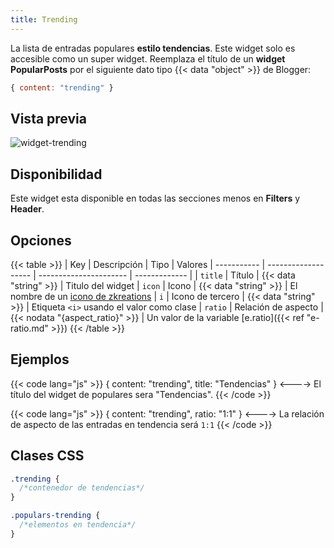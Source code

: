 ```yaml
---
title: Trending
---
```


La lista de entradas populares **estilo tendencias**. Este widget solo es accesible como un super widget. Reemplaza el título de un **widget PopularPosts** por el siguiente dato tipo {{< data "object" >}} de Blogger:

```js
{ content: "trending" }
```

## Vista previa

![widget-trending](/images/widgets/trending.png)


## Disponibilidad

Este widget esta disponible en todas las secciones menos en **Filters** y **Header**.


## Opciones

{{< table >}}
| Key         | Descripción         | Tipo                   | Valores
| ----------- | ------------------- | ---------------------- | ------------- |
| `title`     | Título              | {{< data "string" >}}  | Titulo del widget
| `icon`      | Icono               | {{< data "string" >}}  | El nombre de un [icono de zkreations](https://icons.zkreations.com/)
| `i`         | Icono de tercero    | {{< data "string" >}}  | Etiqueta `<i>` usando el valor como clase
| `ratio`     | Relación de aspecto | {{< nodata "{aspect_ratio}" >}} | Un valor de la variable [e.ratio]({{< ref "e-ratio.md" >}})
{{< /table >}}


## Ejemplos

{{< code lang="js" >}}
{ content: "trending", title: "Tendencias" }
<---->
El título del widget de populares sera "Tendencias".
{{< /code >}}

{{< code lang="js" >}}
{ content: "trending", ratio: "1:1" }
<---->
La relación de aspecto de las entradas en tendencia será `1:1`
{{< /code >}}


## Clases CSS

```css
.trending {
  /*contenedor de tendencias*/
}

.populars-trending {
  /*elementos en tendencia*/
}
```
